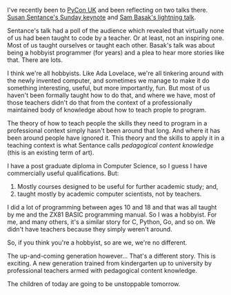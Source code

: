 [brutal]: #title "The Hobbyist Programmer"
[brutal]: #author "David Jones"
[brutal]: #date "2018-09-21"

I've recently been to [PyCon UK](https://2018.pyconuk.org/) and
been reflecting on two talks there.
[Susan Sentance's Sunday keynote](https://www.youtube.com/watch?v=2xI42pfz5Ec)
and [Sam Basak's lightning talk](https://www.youtube.com/watch?v=9j2AhPmjtOQ&t=47m10s).

Sentance's talk had a poll of the audience which revealed that
virtually none of us had been taught to code by a teacher.
Or at least, not an inspiring one.
Most of us taught ourselves or taught each other.
Basak's talk was about being a hobbyist programmer (for years) and
a plea to hear more stories like that. There are lots.

I think we're all hobbyists.
Like Ada Lovelace,
we're all tinkering around with the newly invented computer,
and sometimes we manage to
make it do something interesting, useful, but more importantly, fun.
But most of us haven't been formally taught how to do that,
and where we have,
most of those teachers didn't do that from the context of a
professionally maintained body of knowledge about how to teach
prople to program.

The theory of how to teach people the skills they need to program in a
professional context simply hasn't been around that long.
And where it has been around people have ignored it.
This theory and the skills to apply it in a teaching context is what
Sentance calls *pedagogical content knowledge*
(this is an existing term of art).

I have a post graduate diploma in Computer Science,
so I guess I have commercially useful qualifications.
But:
1) Mostly courses designed to be useful for further academic study; and,
2) taught mostly by academic computer scientists, not by teachers.

I did a lot of programming between ages 10 and 18 and that was
all taught by me and the ZX81 BASIC programming manual.
So I was a hobbyist.
For me, and many others, it's a similar story for C, Python, Go, and so on.
We didn't have teachers because they simply weren't around.

So, if you think you're a hobbyist, so are we, we're no different.

The up-and-coming generation however… That's a different story.
This is exciting.
A new generation trained
from kindergarten up to university by
professional teachers armed with pedagogical content knowledge.

The children of today are going to be unstoppable tomorrow.

